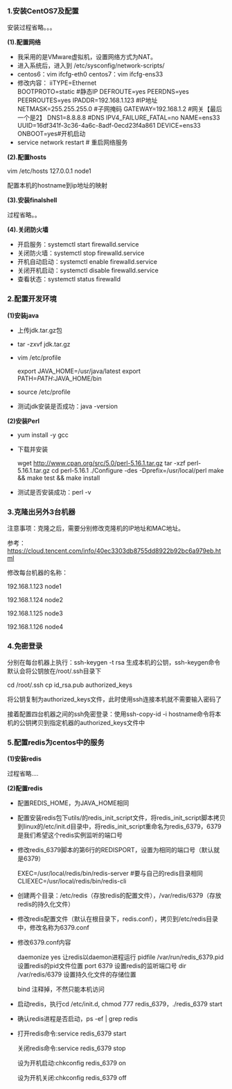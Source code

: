 ### 1.安装CentOS7及配置

安装过程省略。。。

**(1).配置网络**

- 我采用的是VMware虚拟机，设置网络方式为NAT。
- 进入系统后，进入到 /etc/sysconfig/network-scripts/
- centos6：vim ifcfg-eth0    centos7：vim ifcfg-ens33
- 修改内容：
  iiTYPE=Ethernet		
  BOOTPROTO=static	#静态IP
  DEFROUTE=yes
  PEERDNS=yes
  PEERROUTES=yes
  IPADDR=192.168.1.123	#IP地址
  NETMASK=255.255.255.0	#子网掩码
  GATEWAY=192.168.1.2	#网关【最后一个是2】
  DNS1=8.8.8.8		#DNS
  IPV4_FAILURE_FATAL=no
  NAME=ens33
  UUID=16df341f-3c36-4a6c-8adf-0ecd23f4a861
  DEVICE=ens33
  ONBOOT=yes#开机启动
- service network restart # 重启网络服务

**(2).配置hosts**

vim /etc/hosts     127.0.0.1 node1

配置本机的hostname到ip地址的映射

**(3).安装finalshell**

过程省略。。

**(4).关闭防火墙**

- 开启服务：systemctl start firewalld.service
- 关闭防火墙：systemctl stop firewalld.service
- 开机自动启动：systemctl enable firewalld.service
- 关闭开机启动：systemctl disable firewalld.service
- 查看状态：systemctl status firewalld

### 2.配置开发环境

**(1)安装java**

- 上传jdk.tar.gz包

- tar -zxvf jdk.tar.gz

- vim /etc/profile

  export JAVA_HOME=/usr/java/latest
  export PATH=$PATH:$JAVA_HOME/bin

- source /etc/profile

- 测试jdk安装是否成功：java -version

**(2)安装Perl**

- yum install -y gcc

- 下载并安装

  wget http://www.cpan.org/src/5.0/perl-5.16.1.tar.gz
  tar -xzf perl-5.16.1.tar.gz
  cd perl-5.16.1
  ./Configure -des -Dprefix=/usr/local/perl
  make && make test && make install

- 测试是否安装成功：perl -v

### 3.克隆出另外3台机器

注意事项：克隆之后，需要分别修改克隆机的IP地址和MAC地址。

参考：<https://cloud.tencent.com/info/40ec3303db8755dd8922b92bc6a979eb.html>

修改每台机器的名称：

192.168.1.123		node1

192.168.1.124		node2

192.168.1.125		node3

192.168.1.126		node4

### 4.免密登录

分别在每台机器上执行：ssh-keygen -t rsa	生成本机的公钥，ssh-keygen命令默认会将公钥放在/root/.ssh目录下

cd /root/.ssh
cp id_rsa.pub authorized_keys

将公钥复制为authorized_keys文件，此时使用ssh连接本机就不需要输入密码了

接着配置四台机器之间的ssh免密登录：使用ssh-copy-id -i hostname命令将本机的公钥拷贝到指定机器的authorized_keys文件中


### 5.配置redis为centos中的服务

**(1)安装redis**

过程省略....

**(2)配置redis**

- 配置REDIS_HOME，为JAVA_HOME相同

- 配置安装redis包下utils/的redis_init_script文件，将redis_init_script脚本拷贝到linux的/etc/init.d目录中，将redis_init_script重命名为redis_6379，6379是我们希望这个redis实例监听的端口号

- 修改redis_6379脚本的第6行的REDISPORT，设置为相同的端口号（默认就是6379）

  EXEC=/usr/local/redis/bin/redis-server  #要与自己的redis目录相同
  CLIEXEC=/usr/local/redis/bin/redis-cli

- 创建两个目录：/etc/redis（存放redis的配置文件），/var/redis/6379（存放redis的持久化文件）

- 修改redis配置文件（默认在根目录下，redis.conf），拷贝到/etc/redis目录中，修改名称为6379.conf

- 修改6379.conf内容

  daemonize	yes							让redis以daemon进程运行
  pidfile		/var/run/redis_6379.pid 	设置redis的pid文件位置
  port		6379						设置redis的监听端口号
  dir 		/var/redis/6379				设置持久化文件的存储位置

  bind		注释掉，不然只能本机访问

- 启动redis，执行cd /etc/init.d, chmod 777 redis_6379，./redis_6379 start

- 确认redis进程是否启动，ps -ef | grep redis

- 打开redis命令:service redis_6379 start

  关闭redis命令:service redis_6379 stop

  设为开机启动:chkconfig redis_6379 on

  设为开机关闭:chkconfig redis_6379 off

  

  

  

  

